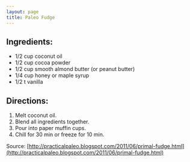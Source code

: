 ```yaml
---
layout: page
title: Paleo Fudge
---
```


## Ingredients: 
- 1/2 cup coconut oil
- 1/2 cup cocoa powder
- 1/2 cup smooth almond butter (or peanut butter)
- 1/4 cup honey or maple syrup
- 1/2 t vanilla

## Directions:
1. Melt coconut oil. 
2. Blend all ingredients together.
3. Pour into paper muffin cups.
4. Chill for 30 min or freeze for 10 min.

Source: [http://practicalpaleo.blogspot.com/2011/06/primal-fudge.html](http://practicalpaleo.blogspot.com/2011/06/primal-fudge.html)
